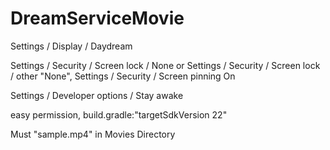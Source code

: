 # DreamServiceMovie

Settings / Display / Daydream

Settings / Security / Screen lock / None
 or
Settings / Security / Screen lock / other "None", Settings / Security / Screen pinning On

Settings / Developer options / Stay awake

easy permission, build.gradle:"targetSdkVersion 22"

Must "sample.mp4" in Movies Directory

